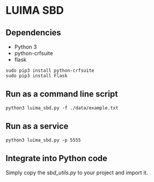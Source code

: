 # LUIMA SBD

## Dependencies
* Python 3
* python-crfsuite
* flask

```
sudo pip3 install python-crfsuite
sudo pip3 install Flask
```


## Run as a command line script

```
python3 luima_sbd.py -f ./data/example.txt
```

## Run as a service

```
python3 luima_sbd.py -p 5555
```

## Integrate into Python code
Simply copy the *sbd_utils.py* to your project and import it.
